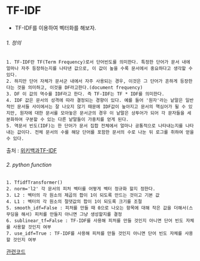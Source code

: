 # TF-IDF
- TF-IDF를 이용하여 벡터화를 해보자.

###### 1. 정의
    1. TF-IDF란 TF(Term Frequency)로서 단어빈도를 의미한다. 특정한 단어가 문서 내에 얼마나 자주 등장하는지를 나타낸 값으로, 이 값이 높을 수록 문서에서 중요하다고 생각할 수 있다.
    2. 하지만 단어 자체가 문서군 내에서 자주 사용되는 경우, 이것은 그 단어가 흔하게 등장한다는 것을 의미하고, 이것을 DF라고한다.(document frequency)
    3. DF 이 값의 역수를 IDF라고 한다. 즉 TF-IDF는 TF * IDF를 의미한다.
    4. IDF 값은 문서의 성격에 따라 결정되는 경향이 있다. 예를 들어 '원자'라는 낱말은 일반적인 문서들 사이에서는 잘 나오지 않기 때문에 IDF값이 높아지고 문서의 핵심어가 될 수 있지만, 원자에 대한 문서를 모아놓은 문서군의 경우 이 낱말은 상투어가 되어 각 문자들을 세분화하여 구분할 수 있는 다른 낱말들이 가중치를 얻게 된다.
    5. 역문서 빈도(IDF)는 한 단어가 문서 집합 전체에서 얼마나 공통적으로 나타내는지를 나타내는 값이다. 전체 문서의 수를 해당 단어를 포함한 문서의 수로 나눈 뒤 로그를 취하여 얻을 수 있다.

출처 : [위키백과TF-IDF](https://ko.wikipedia.org/wiki/Tf-idf)

###### 2. python function
    1. TfidfTransformer()
    2. norm='l2' 각 문서의 피처 벡터를 어떻게 벡터 정규화 할지 정한다.
    3. L2 : 벡터의 각 원소의 제곱의 합이 1이 되도록 만드는 것이고 기본 값
    4. L1 : 벡터의 각 원소의 절댓값의 합이 1이 되도록 크기를 조절
    5. smooth_idf=False : 피처를 만들 때 0으로 나오는 항목에 대해 작은 값을 더해서(스무딩을 해서) 피처를 만들지 아니면 그냥 생성할지를 결정
    6. sublinear_tf=False : TF-IDF를 사용해 피처를 만들 것인지 아니면 단어 빈도 자체를 사용할 것인지 여부
    7. use_idf=True : TF-IDF를 사용해 피처를 만들 것인지 아니면 단어 빈도 자체를 사용할 것인지 여부


[관련코드](https://programmers.co.kr/learn/courses/21/lessons/1846)

